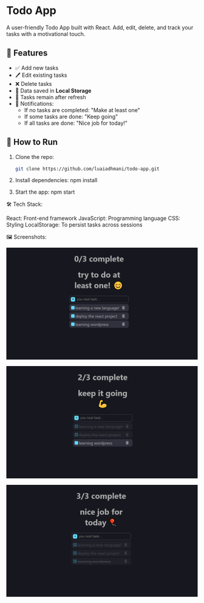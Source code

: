 # Todo App

A user-friendly Todo App built with React. Add, edit, delete, and track your tasks with a motivational touch.

## 📝 Features

- ✅ Add new tasks
- 🖊️ Edit existing tasks
- ❌ Delete tasks
- 💾 Data saved in **Local Storage**
- 🔁 Tasks remain after refresh
- 🔔 Notifications:
  - If no tasks are completed: "Make at least one"
  - If some tasks are done: "Keep going"
  - If all tasks are done: "Nice job for today!"

## 🚀 How to Run

1. Clone the repo:

   ```bash
   git clone https://github.com/luaiadhmani/todo-app.git
   ```

2. Install dependencies:
   npm install

3. Start the app:
   npm start

🛠 Tech Stack:

React: Front-end framework
JavaScript: Programming language
CSS: Styling
LocalStorage: To persist tasks across sessions

🖼️ Screenshots:

![todo-app-1](./screenshots/todo-app-1.png)

![todo-app-2](./screenshots/todo-app-2.png)

![todo-app-3](./screenshots/todo-app-3.png)
